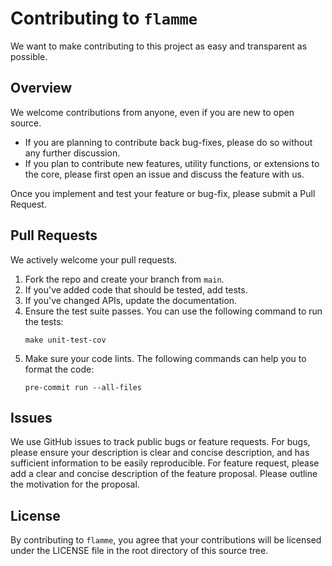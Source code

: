 # Contributing to `flamme`

We want to make contributing to this project as easy and transparent as possible.

## Overview

We welcome contributions from anyone, even if you are new to open source.

- If you are planning to contribute back bug-fixes, please do so without any further discussion.
- If you plan to contribute new features, utility functions, or extensions to the core, please first
  open an issue and discuss the feature with us.

Once you implement and test your feature or bug-fix, please submit a Pull Request.

## Pull Requests

We actively welcome your pull requests.

1. Fork the repo and create your branch from `main`.
2. If you've added code that should be tested, add tests.
3. If you've changed APIs, update the documentation.
4. Ensure the test suite passes. You can use the following command to run the tests:
   ```shell
   make unit-test-cov
   ```
5. Make sure your code lints. The following commands can help you to format the code:
   ```shell
   pre-commit run --all-files
   ```

## Issues

We use GitHub issues to track public bugs or feature requests.
For bugs, please ensure your description is clear and concise description, and has sufficient
information to be easily reproducible.
For feature request, please add a clear and concise description of the feature proposal.
Please outline the motivation for the proposal.

## License

By contributing to `flamme`, you agree that your contributions will be licensed under the LICENSE
file in the root directory of this source tree.
